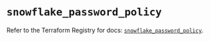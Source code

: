 # `snowflake_password_policy`

Refer to the Terraform Registry for docs: [`snowflake_password_policy`](https://registry.terraform.io/providers/snowflake-labs/snowflake/0.84.0/docs/resources/password_policy).
